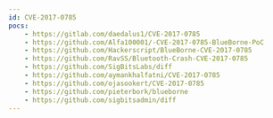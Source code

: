 ```yaml
---
id: CVE-2017-0785
pocs:
    - https://gitlab.com/daedalus1/CVE-2017-0785
    - https://github.com/Alfa100001/-CVE-2017-0785-BlueBorne-PoC
    - https://github.com/Hackerscript/BlueBorne-CVE-2017-0785
    - https://github.com/RavSS/Bluetooth-Crash-CVE-2017-0785
    - https://github.com/SigBitsLabs/diff
    - https://github.com/aymankhalfatni/CVE-2017-0785
    - https://github.com/ojasookert/CVE-2017-0785
    - https://github.com/pieterbork/blueborne
    - https://github.com/sigbitsadmin/diff
---
```


